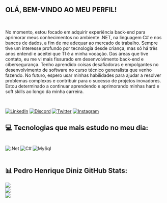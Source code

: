 


## OLÁ, BEM-VINDO AO MEU PERFIL!
<br/>

No momento, estou focado em adquirir experiência back-end para aprimorar meus conhecimentos no ambiente .NET, na linguagem C# e nos bancos de dados, a fim de me adequar ao mercado de trabalho.
Sempre tive um interesse profundo por tecnologia desde criança, mas só há três anos entendi e aceitei que TI é a minha vocação. Das áreas que tive contato, eu me vi mais fissurado em desenvolvimento back-end e cibersegurança. Tenho aprendido coisas desafiadoras e empolgantes no desenvolvimento de software no curso técnico generalista que venho fazendo. No futuro, espero usar minhas habilidades para ajudar a resolver problemas complexos e contribuir para o sucesso de projetos inovadores. Estou determinado a continuar aprendendo e aprimorando minhas hard e soft skills ao longo da minha carreira.






<br/>

[![LinkedIn](https://img.shields.io/badge/LinkedIn-0077B5?style=for-the-badge&logo=linkedin&logoColor=white/)](https://www.linkedin.com/in/pedro-henrique-diniz/)
[![Discord](https://img.shields.io/badge/Discord-7289DA?style=for-the-badge&logo=discord&logoColor=white)](https://discord.com/channels/@Liscanno#9238)
[![Twitter](https://img.shields.io/badge/Twitter-1DA1F2?style=for-the-badge&logo=twitter&logoColor=white)](https://twitter.com/Liscanno)
[![Instagram](https://img.shields.io/badge/Instagram-E4405F?style=for-the-badge&logo=instagram&logoColor=white)](https://www.instagram.com/ph___diniz/)

## 💻 Tecnologias que mais estudo no meu dia:

<div style="display: inline_block"><br/>
  <img align="center" alt=".Net" src="https://img.shields.io/badge/.NET-5C2D91?style=for-the-badge&logo=.net&logoColor=white" />  
  <img align="center" alt="C#" src="https://img.shields.io/badge/C%23-239120?style=for-the-badge&logo=c-sharp&logoColor=white" />
  <img align="center" alt="MySql" src="https://img.shields.io/badge/MySQL-00000F?style=for-the-badge&logo=mysql&logoColor=white" />

</div>

<br/>




## 📊 Pedro Henrique Diniz GitHub Stats:
![](https://github-readme-stats.vercel.app/api?username=Liscanno&theme=react&hide_border=false&include_all_commits=true&count_private=true)<br/>
![](https://github-readme-streak-stats.herokuapp.com/?user=Liscanno&theme=react&hide_border=false)<br/>
![](https://github-readme-stats.vercel.app/api/top-langs/?username=Liscanno&theme=react&hide_border=false&include_all_commits=true&count_private=true&layout=compact)
